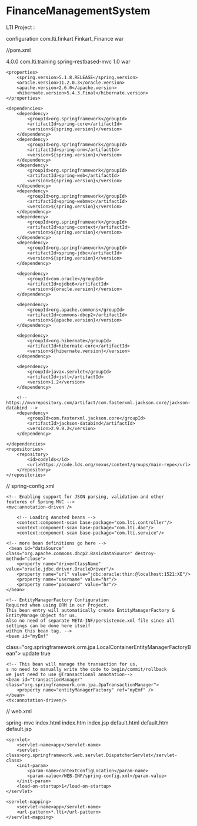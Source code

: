 # FinanceManagementSystem
LTI Project :


configuration
com.lti.finkart
Finkart_Finance
war


//pom.xml

<project xmlns="http://maven.apache.org/POM/4.0.0" xmlns:xsi="http://www.w3.org/2001/XMLSchema-instance"
	xsi:schemaLocation="http://maven.apache.org/POM/4.0.0 http://maven.apache.org/xsd/maven-4.0.0.xsd">
	<modelVersion>4.0.0</modelVersion>
	<groupId>com.lti.training</groupId>
	<artifactId>spring-restbased-mvc</artifactId>
	<version>1.0</version>
	<packaging>war</packaging>

	<properties>
		<spring.version>5.1.8.RELEASE</spring.version>
		<oracle.version>11.2.0.3</oracle.version>
		<apache.version>2.6.0</apache.version>
		<hibernate.version>5.4.3.Final</hibernate.version>
	</properties>

	<dependencies>
		<dependency>
			<groupId>org.springframework</groupId>
			<artifactId>spring-core</artifactId>
			<version>${spring.version}</version>
		</dependency>
		<dependency>
			<groupId>org.springframework</groupId>
			<artifactId>spring-orm</artifactId>
			<version>${spring.version}</version>
		</dependency>
		<dependency>
			<groupId>org.springframework</groupId>
			<artifactId>spring-web</artifactId>
			<version>${spring.version}</version>
		</dependency>
		<dependency>
			<groupId>org.springframework</groupId>
			<artifactId>spring-webmvc</artifactId>
			<version>${spring.version}</version>
		</dependency>
		<dependency>
			<groupId>org.springframework</groupId>
			<artifactId>spring-context</artifactId>
			<version>${spring.version}</version>
		</dependency>
		<dependency>
			<groupId>org.springframework</groupId>
			<artifactId>spring-jdbc</artifactId>
			<version>${spring.version}</version>
		</dependency>
		
		<dependency>
			<groupId>com.oracle</groupId>
			<artifactId>ojdbc6</artifactId>
			<version>${oracle.version}</version>
		</dependency>
		
		<dependency>
			<groupId>org.apache.commons</groupId>
			<artifactId>commons-dbcp2</artifactId>
			<version>${apache.version}</version>
		</dependency>
		
		<dependency>
			<groupId>org.hibernate</groupId>
			<artifactId>hibernate-core</artifactId>
			<version>${hibernate.version}</version>
		</dependency>
		
		<dependency>
			<groupId>javax.servlet</groupId>
			<artifactId>jstl</artifactId>
			<version>1.2</version>
		</dependency>

		<!-- https://mvnrepository.com/artifact/com.fasterxml.jackson.core/jackson-databind -->
		<dependency>
			<groupId>com.fasterxml.jackson.core</groupId>
			<artifactId>jackson-databind</artifactId>
			<version>2.9.9.2</version>
		</dependency>

	</dependencies>
	<repositories>
		<repository>
			<id>codelds</id>
			<url>https://code.lds.org/nexus/content/groups/main-repo</url>
		</repository>
	</repositories>
</project>


// spring-config.xml
<?xml version="1.0" encoding="UTF-8"?>
<beans xmlns="http://www.springframework.org/schema/beans"
    xmlns:xsi="http://www.w3.org/2001/XMLSchema-instance"
    xmlns:context="http://www.springframework.org/schema/context"
    xmlns:tx="http://www.springframework.org/schema/tx"
    xmlns:mvc="http://www.springframework.org/schema/mvc"
    xsi:schemaLocation="http://www.springframework.org/schema/beans
        https://www.springframework.org/schema/beans/spring-beans.xsd
        http://www.springframework.org/schema/context
        https://www.springframework.org/schema/context/spring-context.xsd
        http://www.springframework.org/schema/tx
        https://www.springframework.org/schema/tx/spring-tx.xsd
		http://www.springframework.org/schema/mvc
        https://www.springframework.org/schema/mvc/spring-mvc.xsd">

	<!-- Enabling support for JSON parsing, validation and other
	features of Spring MVC -->
	<mvc:annotation-driven />
	
		<!-- Loading Annoted beans -->
    	<context:component-scan base-package="com.lti.controller"/>
    	<context:component-scan base-package="com.lti.dao"/>
    	<context:component-scan base-package="com.lti.service"/>
    	
    <!-- more bean definitions go here -->
	 <bean id="dataSource" class="org.apache.commons.dbcp2.BasicDataSource" destroy-method="close">
        <property name="driverClassName" value="oracle.jdbc.driver.OracleDriver"/>
        <property name="url" value="jdbc:oracle:thin:@localhost:1521:XE"/>
        <property name="username" value="hr"/>
        <property name="password" value="hr"/>
    </bean>
	
	<!-- EntityManagerFactory Configuration
	Required when using ORM in our Project.
	This bean entry will automatically create EntityManagerFactory & EntityManage Object for us.
	Also no need of separate META-INF/persistence.xml file since all settings can be done here itself
	within this bean tag. -->
	<bean id="myEmf"
  class="org.springframework.orm.jpa.LocalContainerEntityManagerFactoryBean">
	    <property name="dataSource" ref="dataSource" />
	    <property name="packagesToScan" value="com.lti.entity" />
	    <property name="jpaVendorAdapter">
	        <bean class="org.springframework.orm.jpa.vendor.HibernateJpaVendorAdapter" />
	    </property>
	    <property name="jpaProperties">
	        <props>
	            <prop key="hibernate.hbm2ddl.auto">update</prop>
	            <prop key="hibernate.show_sql">true</prop>
	        </props>
	    </property>
	</bean>
	
	<!-- This bean will manage the transaction for us, 
	s no need to manually write the code to begin/commit/rollback 
	we just need to use @Transactional annotation-->
	<bean id="transactionManager" class="org.springframework.orm.jpa.JpaTransactionManager">
    	<property name="entityManagerFactory" ref="myEmf" />
	</bean>
	<tx:annotation-driven/>
	
</beans>


// web.xml

<?xml version="1.0" encoding="UTF-8"?>
<web-app xmlns:xsi="http://www.w3.org/2001/XMLSchema-instance"
	xmlns="http://java.sun.com/xml/ns/javaee"
	xsi:schemaLocation="http://java.sun.com/xml/ns/javaee http://java.sun.com/xml/ns/javaee/web-app_2_5.xsd"
	version="2.5">
	<display-name>spring-mvc</display-name>
	<welcome-file-list>
		<welcome-file>index.html</welcome-file>
		<welcome-file>index.htm</welcome-file>
		<welcome-file>index.jsp</welcome-file>
		<welcome-file>default.html</welcome-file>
		<welcome-file>default.htm</welcome-file>
		<welcome-file>default.jsp</welcome-file>
	</welcome-file-list>
	
	
	<servlet>
		<servlet-name>app</servlet-name>
		<servlet-class>org.springframework.web.servlet.DispatcherServlet</servlet-class>
		<init-param>
			<param-name>contextConfigLocation</param-name>
			<param-value>/WEB-INF/spring-config.xml</param-value>
		</init-param>
		<load-on-startup>1</load-on-startup>
	</servlet>

	<servlet-mapping>
		<servlet-name>app</servlet-name>
		<url-pattern>*.lti</url-pattern>
	</servlet-mapping>
</web-app>


